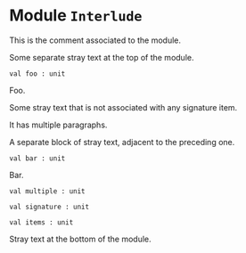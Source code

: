 
# Module `Interlude`

This is the comment associated to the module.

Some separate stray text at the top of the module.

```
val foo : unit
```
Foo.

Some stray text that is not associated with any signature item.

It has multiple paragraphs.

A separate block of stray text, adjacent to the preceding one.

```
val bar : unit
```
Bar.

```
val multiple : unit
```
```
val signature : unit
```
```
val items : unit
```
Stray text at the bottom of the module.
